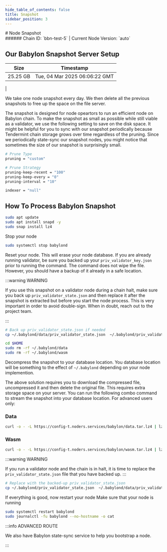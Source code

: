 ```yaml
---
hide_table_of_contents: false
title: Snapshot
sidebar_position: 3
---
```


<div class="h1-with-icon icon-babylon">
# Node Snapshot
</div>
###### Chain ID: `bbn-test-5` | Current Node Version: `auto`

## Our Babylon Snapshot Server Setup

| Size   | Timestamp    |
|--------|--------------|
| 25.25 GB | Tue, 04 Mar 2025 06:06:22 GMT  |


We take one node snapshot every day. We then delete all the previous snapshots to free up the space on the file server.

The snapshot is designed for node opeartors to run an efficient node on Babylon chain. To make the snapshot as small as possible while still viable as a validator, we use the following setting to save on the disk space. It might be helpful for you to sync with our snapshot periodically because Tendermint chain storage grows over time regardless of the pruning. Since we periodically state-sync our snapshot nodes, you might notice that sometimes the size of our snapshot is surprisingly small.

```bash title="app.toml"
# Prune Type
pruning = "custom"

# Prune Strategy
pruning-keep-recent = "100"
pruning-keep-every = "0"
pruning-interval = "10"
```

```bash title="config.toml"
indexer = "null"
```

## How To Process Babylon Snapshot
```bash
sudo apt update
sudo apt install snapd -y
sudo snap install lz4
```

Stop your node
```bash
sudo systemctl stop babylond
```
Reset your node. This will erase your node database. If you are already running validator, be sure you backed up your `priv_validator_key.json` prior to running the command. The command does not wipe the file. However, you should have a backup of it already in a safe location.

:::warning WARNING

If you use this snapshot on a validator node during a chain halt, make sure you back up `priv_validator_state.json` and then replace it after the snapshot is extracted but before you start the node process. This is very important in order to avoid double-sign. When in doubt, reach out to the project team.

:::

```bash
# Back up priv_validator_state.json if needed
cp ~/.babylond/data/priv_validator_state.json  ~/.babylond/priv_validator_state.json

cd $HOME
sudo rm -rf ~/.babylond/data
sudo rm -rf ~/.babylond/wasm
```

Decompress the snapshot to your database location. You database location will be something to the effect of `~/.babylond` depending on your node implemention.

The above solution requires you to download the compressed file, uncompressed it and then delete the original file. This requires extra storage space on your server. You can run the following combo command to stream the snapshot into your database location. For advanced users only:
### Data
```bash
curl -o - -L https://config-t.noders.services/babylon/data.tar.lz4 | lz4 -d | tar -x -C ~/.babylond
```
### Wasm
```bash
curl -o - -L https://config-t.noders.services/babylon/wasm.tar.lz4 | lz4 -d | tar -x -C ~/.babylond
```

:::warning WARNING

If you run a validator node and the chain is in halt, it is time to replace the `priv_validator_state.json` file that you have backed up.
:::

```bash
# Replace with the backed-up priv_validator_state.json
cp ~/.babylond/priv_validator_state.json  ~/.babylond/data/priv_validator_state.json
```

If everything is good, now restart your node
Make sure that your node is running

```bash
sudo systemctl restart babylond
sudo journalctl -fu babylond --no-hostname -o cat
```

:::info ADVANCED ROUTE

We also have Babylon state-sync service to help you bootstrap a node.

:::